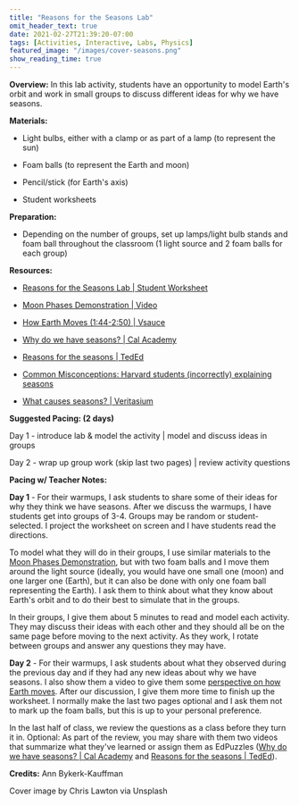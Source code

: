 ```yaml
---
title: "Reasons for the Seasons Lab"
omit_header_text: true
date: 2021-02-27T21:39:20-07:00
tags: [Activities, Interactive, Labs, Physics]
featured_image: "/images/cover-seasons.png"
show_reading_time: true
---
```


**Overview:** In this lab activity, students have an opportunity to model Earth's orbit and work in small groups to discuss different ideas for why we have seasons.

**Materials:**

- Light bulbs, either with a clamp or as part of a lamp (to represent the sun)

- Foam balls (to represent the Earth and moon)

- Pencil/stick (for Earth's axis)

- Student worksheets

**Preparation:**

- Depending on the number of groups, set up lamps/light bulb stands and foam ball throughout the classroom (1 light source and 2 foam balls for each group)

**Resources:**

- [Reasons for the Seasons Lab | Student Worksheet](/downloads/seasons-lab.pdf)

- [Moon Phases Demonstration | Video](https://www.youtube.com/watch?v=wz01pTvuMa0)

- [How Earth Moves (1:44-2:50) | Vsauce](https://youtu.be/IJhgZBn-LHg?t=104)

- [Why do we have seasons? | Cal Academy](https://www.youtube.com/watch?v=WgHmqv_-UbQ)

- [Reasons for the seasons | TedEd](https://www.youtube.com/watch?v=DD_8Jm5pTLk)

- [Common Misconceptions: Harvard students (incorrectly) explaining seasons](https://www.youtube.com/watch?v=JXb7Oq13pjQ)

- [What causes seasons? | Veritasium](https://youtu.be/b3TRUDKpoAs)

**Suggested Pacing: (2 days)**

Day 1 - introduce lab & model the activity | model and discuss ideas in groups

Day 2 - wrap up group work (skip last two pages) | review activity questions

**Pacing w/ Teacher Notes:**

**Day 1** - For their warmups, I ask students to share some of their ideas for why they think we have seasons. After we discuss the warmups, I have students get into groups of 3-4. Groups may be random or student-selected. I project the worksheet on screen and I have students read the directions.

To model what they will do in their groups, I use similar materials to the [Moon Phases Demonstration](https://www.youtube.com/watch?v=wz01pTvuMa0), but with two foam balls and I move them around the light source (ideally, you would have one small one (moon) and one larger one (Earth), but it can also be done with only one foam ball representing the Earth). I ask them to think about what they know about Earth's orbit and to do their best to simulate that in the groups.

In their groups, I give them about 5 minutes to read and model each activity. They may discuss their ideas with each other and they should all be on the same page before moving to the next activity. As they work, I rotate between groups and answer any questions they may have.

**Day 2** - For their warmups, I ask students about what they observed during the previous day and if they had any new ideas about why we have seasons. I also show them a video to give them some [perspective on how Earth moves](https://youtu.be/IJhgZBn-LHg?t=104). After our discussion, I give them more time to finish up the worksheet. I normally make the last two pages optional and I ask them not to mark up the foam balls, but this is up to your personal preference.

In the last half of class, we review the questions as a class before they turn it in. Optional: As part of the review, you may share with them two videos that summarize what they've learned or assign them as EdPuzzles ([Why do we have seasons? | Cal Academy](https://www.youtube.com/watch?v=WgHmqv_-UbQ) and [Reasons for the seasons | TedEd](https://www.youtube.com/watch?v=DD_8Jm5pTLk)).

**Credits:** Ann Bykerk-Kauffman

Cover image by Chris Lawton via Unsplash
